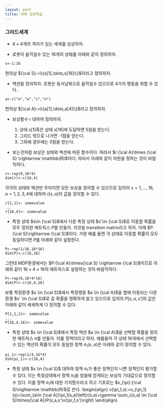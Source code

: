 ```yaml
---
layout: post
title: 야매 강화학습
---
```


### 그리드세계 

- $4\times 4$개의 격자가 있는 세계를 상상하자. 

- 로봇이 움직일수 있는 16개의 상태를 아래와 같의 정의하자. 
```{r}
s<-1:16
```
편의상 ${\cal S}:=\\{s[1],\dots,s[16]\\}$이라고 정의하자. 

- 액션을 정의하자. 로봇은 동서남북으로 움직일수 있으므로 4가지 행동을 취할 수 있다.
```{r}
a<-c("e","w","s","n")
```
편의상 ${\cal A}:=\\{a[1],\dots,a[4]\\}$라고 정의하자. 

- 보상함수 $r$ 대하여 정의하자.  
  1. 상태 s[1]혹은 상태 s[16]에 도달하면 5점을 받는다. 
  2. 그리드 밖으로 나가면 -1점을 얻는다. 
  3. 그외에 경우에는 0점을 받는다.  

- 보는것처럼 보상은 상태와 액션에 따른 함수이다. 따라서 $r:{\cal A}\times {\cal S} \rightarrow \mathbb{R}$이다. 따라서 아래와 같이 차원을 정하는 것이 바람직하다. 
```{r}
r<-rep(0,16*4)
dim(r)<-c(16,4)
```
각각의 상태와 액션만 주어지면 모든 보상을 정의할 수 있으므로 임의의 $s=1,\dots,16$, $a=1,2,3,4$에 대하여 $r[s,a]$의 값을 정의할 수 있다.  
```{r}
r[1,1]<- somevalue
...
r[16,4]<- somevalue
```

- 특정 상태 $s\in {\cal S}$에서 다른 특정 상태 $s'\in {\cal S}$로 이동할 확률을 모두 정의한 매트릭스 $P$를 만들자. 이것을 transition matrix라고 하자. 이때 $P:{\cal S}\rightarrow {\cal S}$이다. 가령 예를 들면 각 상태로 이동할 확률이 모두 동일하다면 $P$를 아래와 같이 설정한다. 
```{r}
P<-rep(1/16,16*16)
dim(P)<-c(16,16)
```
그런데 MDP환경에서는 $P:{\cal A}\times{\cal S} \rightarrow {\cal S}$이므로 아래와 같이 $16 \times  4 \times 16$의 매트릭스로 설정하는 것이 바람직하다. 
```{r}
P<-rep(0,16*4*16)
dim(P)<-c(16,4,16)
``` 
보통 특정환경 $s \in {\cal S}$에서 특정행동 $a \in {\cal A}$을 할때 이동되는 다른 환경 $s' \in {\cal S}$로 갈 확률을 명확하게 알고 있으므로 임의의 $P[s,a,s']$의 값은 아래와 같이 세세하게 다 정의할 수 있다. 
```{r}
P[1,1,1]<- somevalue
...
P[16,4,16]<- somevalue
```

- 특정 상태 $s \in {\cal S}$에서 특정 액션 $a \in {\cal A}$을 선택할 확률을 정의한 매트릭스 $\pi$를 만들자. 이를 정책이라고 하자. 예를들어 각 상태 16개에서 선택할 수 있는 액션의 확률이 모두 동일한 정책 $\pi_1(s,a)$은 아래와 같이 정의할 수 있다. 
```{r}
pi_1<-rep(1/4,16*4)
dim(pi_1)<-c(16,4) 
```

- 특정 상태 $s \in {\cal S}$ 대하여 정책 $\pi_1$가 좋은 정책인지 나쁜 정책인지 평가할 수 있다. 이는 특정상태에서 정책 $\pi_1$을 썼을때 얻게되는 보상의 기대값으로 정의할 수 있다. 이를 정책 $\pi_1$에 대한 가치함수라고 하고 기호로는 $v_{\pi}:{\cal S}\rightarrow \mathbb{R}$로 쓴다. 
\begin{align}
v(\pi_1,s):=v_{\pi_1}(s)=\sum_{a\in {\cal A}}\pi_1(s,a)\left(r(s,a)+\gamma \sum_{(s,a) \in {\cal S}\times{\cal A}}P(s,a,s')v(\pi_1,s')\right)
\end{align}

